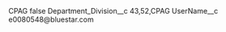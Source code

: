 <?xml version="1.0" encoding="UTF-8"?>
<CustomMetadata xmlns="http://soap.sforce.com/2006/04/metadata" xmlns:xsi="http://www.w3.org/2001/XMLSchema-instance" xmlns:xsd="http://www.w3.org/2001/XMLSchema">
    <label>CPAG</label>
    <protected>false</protected>
    <values>
        <field>Department_Division__c</field>
        <value xsi:type="xsd:string">43,52,CPAG</value>
    </values>
    <values>
        <field>UserName__c</field>
        <value xsi:type="xsd:string">e0080548@bluestar.com</value>
    </values>
</CustomMetadata>

